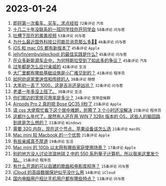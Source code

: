 # 2023-01-24

1. [即将第一次看车、买车，求点经验](https://www.v2ex.com/t/910425) `72条评论` `汽车`
1. [十几二十年没联系的一班同学找你开同学会](https://www.v2ex.com/t/910411) `58条评论` `问与答`
1. [吐槽下现在的羞羞视频](https://www.v2ex.com/t/910418) `53条评论` `问与答`
1. [为什么最近国外科技公司裁员消息那么多😶‍🌫️](https://www.v2ex.com/t/910414) `46条评论` `问与答`
1. [iOS 和 mac OS 都有新版本了](https://www.v2ex.com/t/910409) `45条评论` `Apple`
1. [jellyfin/emby/plex/kodi 的最佳实践是什么?](https://www.v2ex.com/t/910440) `45条评论` `问与答`
1. [在众多新能源车企中，为何特斯拉受到了如此多的争议？](https://www.v2ex.com/t/910443) `45条评论` `汽车`
1. [过年都是怎么应付亲戚的](https://www.v2ex.com/t/910415) `42条评论` `生活`
1. [大厂里都有哪些基础设施是小厂难见到的？](https://www.v2ex.com/t/910430) `41条评论` `程序员`
1. [如何劝说家里迷信和传统的人](https://www.v2ex.com/t/910469) `38条评论` `随想`
1. [大年初一丢了 1000，这是吉兆还是凶兆？](https://www.v2ex.com/t/910487) `32条评论` `问与答`
1. [老婆一年多没上班了。](https://www.v2ex.com/t/910475) `30条评论` `生活`
1. [你们那边的宽带可用率是多少？](https://www.v2ex.com/t/910493) `24条评论` `宽带症候群`
1. [Airpods Pro 2 真的把 Bose QC35 Ⅱ秒了](https://www.v2ex.com/t/910502) `23条评论` `Apple`
1. [请 css 大佬帮忙看下这个居中难题，折腾了 3 个小时还没解决](https://www.v2ex.com/t/910482) `23条评论` `程序员`
1. [这都什么年代了，居然有人还在用 WIN 7 32Bit 版本的 OS，这些人的脑回路到底是怎么想的？](https://www.v2ex.com/t/910471) `21条评论` `Windows`
1. [需要 32G 内存，现在这个节点，苹果设备该怎么选](https://www.v2ex.com/t/910434) `21条评论` `macOS`
1. [Mac mini 较 Macbook 的一个优势](https://www.v2ex.com/t/910421) `21条评论` `Apple`
1. [有些亲戚真不厚道](https://www.v2ex.com/t/910481) `19条评论` `生活`
1. [Mac mini 的 10Gb 以太网有哪些家庭使用场景？](https://www.v2ex.com/t/910449) `17条评论` `Apple`
1. [别的地方没人讨论流浪地球 2 中的 550 系列量子计算机，所以我来这里发个贴。](https://www.v2ex.com/t/910450) `15条评论` `程序员`
1. [有什么开源的可以自建的歌曲和电影库程序？](https://www.v2ex.com/t/910412) `15条评论` `问与答`
1. [iCloud 的高级数据保护似乎没什么用](https://www.v2ex.com/t/910477) `14条评论` `iCloud`
1. [国内电脑用户相比手机用户都有哪些特点？](https://www.v2ex.com/t/910420) `13条评论` `问与答`
